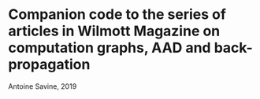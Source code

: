 # Companion code to the series of articles in Wilmott Magazine on computation graphs, AAD and back-propagation
Antoine Savine, 2019
